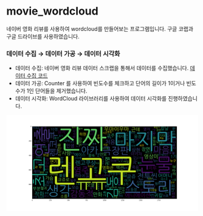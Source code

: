 # movie_wordcloud
네이버 영화 리뷰를 사용하여 wordcloud를 만들어보는 프로그램입니다. 구글 코랩과 구글 드라이브를 사용하였습니다.

### 데이터 수집 → 데이터 가공 → 데이터 시각화
- 데이터 수집: 네이버 영화 리뷰 데이터 스크랩을 통해서 데이터를 수집했습니다. [데이터 수집 코드](https://github.com/piaochung/naver_movie_scrap)
- 데이터 가공: Counter 를 사용하여 빈도수를 체크하고 단어의 길이가 1이거나 빈도수가 1인 단어들을 제거했습니다.
- 데이터 시각화: WordCloud 라이브러리를 사용하여 데이터 시각화를 진행하였습니다.


![귀멸의 칼날 무한열차 리뷰 분석 이미지](https://github.com/piaochung/movie_wordcloud/blob/main/movie_review_wordcloud/output/%EA%B7%B9%EC%9E%A5%ED%8C%90%20%EA%B7%80%EB%A9%B8%EC%9D%98%20%EC%B9%BC%EB%82%A0_%20%EB%AC%B4%ED%95%9C%EC%97%B4%EC%B0%A8%ED%8E%B8.png)
